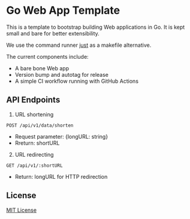 # Go Web App Template
This is a template to bootstrap building Web applications in Go. It is kept small and bare for better extensibility.

We use the command runner [just](https://github.com/casey/just) as a makefile alternative.

The current components include:
+ A bare bone Web app 
+ Version bump and autotag for release
+ A simple CI workflow running with GitHub Actions

## API Endpoints

1. URL shortening

`POST /api/v1/data/shorten`

+ Request parameter: {longURL: string}
+ Rreturn: shortURL

2. URL redirecting

`GET /api/v1/:shortURL`

+ Return: longURL for HTTP redirection

## License

[MIT License](./LICENSE)

